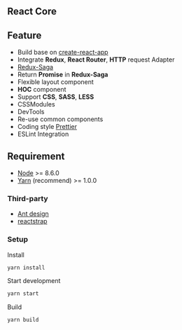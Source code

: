 ## React Core

## Feature

* Build base on [create-react-app](https://github.com/facebook/create-react-app)
* Integrate **Redux**, **React Router**, **HTTP** request Adapter
* [Redux-Saga](https://github.com/redux-saga/redux-saga)
* Return **Promise** in **Redux-Saga**
* Flexible layout component
* **HOC** component
* Support **CSS**, **SASS**, **LESS**
* CSSModules
* DevTools
* Re-use common components
* Coding style [Prettier](https://prettier.io/)
* ESLint Integration

## Requirement

* [Node](https://nodejs.org/en/) >= 8.6.0
* [Yarn](https://yarnpkg.com/lang/en/) (recommend) >= 1.0.0

### Third-party

* [Ant design](https://ant.design/)
* [reactstrap](https://reactstrap.github.io/)

### Setup

Install

```bash
yarn install
```

Start development

```bash
yarn start
```

Build

```bash
yarn build
```
